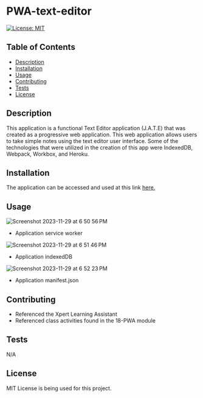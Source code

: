 # PWA-text-editor

  [![License: MIT](https://img.shields.io/badge/License-MIT-yellow.svg)](https://opensource.org/licenses/MIT)

  ## Table of Contents

  * [Description](#description)
  * [Installation](#installation)
  * [Usage](#usage)
  * [Contributing](#contributing)
  * [Tests](#tests)
  * [License](#license)
  

## Description

This application is a functional Text Editor application (J.A.T.E) that was created as a progressive web application. This web application allows users to take simple notes using the text editor user interface. Some of the technologies that were utilized in the creation of this app were IndexedDB, Webpack, Workbox, and Heroku.


## Installation

The application can be accessed and used at this link [here.](https://just-another-text-editor-app-b654790a3d7e.herokuapp.com/)

## Usage

![Screenshot 2023-11-29 at 6 50 56 PM](https://github.com/aaront080/PWA-text-editor/assets/143736506/54809e9e-ee75-4053-b02d-f1615aac8f22)
- Application service worker

![Screenshot 2023-11-29 at 6 51 46 PM](https://github.com/aaront080/PWA-text-editor/assets/143736506/8110b8b5-d709-469f-ad06-4b545920140a)
- Application indexedDB

![Screenshot 2023-11-29 at 6 52 23 PM](https://github.com/aaront080/PWA-text-editor/assets/143736506/90f6262e-a1a6-4369-a10c-0070c2d01793)
- Application manifest.json


## Contributing
- Referenced the Xpert Learning Assistant
- Referenced class activities found in the 18-PWA module
  
## Tests
N/A

## License
MIT License is being used for this project.

